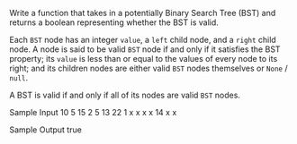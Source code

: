 Write a function that takes in a potentially Binary Search Tree (BST) and returns a boolean representing whether the BST is valid.

Each `BST` node has an integer `value`, a `left` child node, and a `right` child node.
A node is said to be valid `BST` node if and only if it satisfies the BST property; its `value` is less than or equal to the values of every node to its right;
and its children nodes are either valid `BST` nodes themselves or `None` / `null`.

A BST is valid if and only if all of its nodes are valid `BST` nodes.

Sample Input
10
5 15
2 5 13 22
1 x x x x 14 x x

Sample Output
true
